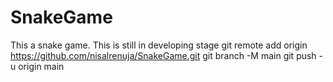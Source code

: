 # SnakeGame
This a snake game. This is still in developing stage
git remote add origin https://github.com/nisalrenuja/SnakeGame.git
git branch -M main
git push -u origin main
